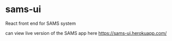 # sams-ui
React front end for SAMS system

can view live version of the SAMS app here https://sams-ui.herokuapp.com/